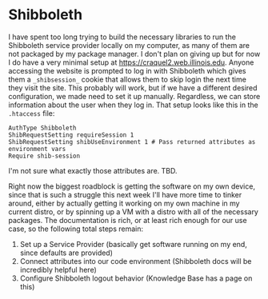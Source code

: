 # Shibboleth
I have spent too long trying to build the necessary libraries to run the Shibboleth service provider locally on my computer, as many of them are not packaged by my package manager. I don't plan on giving up but for now I do have a very minimal setup at <https://craquel2.web.illinois.edu>. Anyone accessing the website is prompted to log in with Shibboleth which gives them a `_shibsession_` cookie that allows them to skip login the next time they visit the site. This probably will work, but if we have a different desired configuration, we made need to set it up manually. Regardless, we can store information about the user when they log in. That setup looks like this in the `.htaccess` file:
```
AuthType Shibboleth
ShibRequestSetting requireSession 1
ShibRequestSetting shibUseEnvironment 1 # Pass returned attributes as environment vars
Require shib-session
```
I'm not sure what exactly those attributes are. TBD.

Right now the biggest roadblock is getting the software on my own device, since that is such a struggle this next week I'll have more time to tinker around, either by actually getting it working on my own machine in my current distro, or by spinning up a VM with a distro with all of the necessary packages. The documentation is rich, or at least rich enough for our use case, so the following total steps remain:

1. Set up a Service Provider (basically get software running on my end, since defaults are provided)
2. Connect attributes into our code environment (Shibboleth docs will be incredibly helpful here)
3. Configure Shibboleth logout behavior (Knowledge Base has a page on this)
